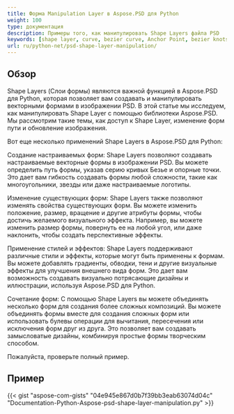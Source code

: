 ```yaml
---
title: Форма Manipulation Layer в Aspose.PSD для Python
weight: 100
type: документация
description: Примеры того, как манипулировать Shape Layers файла PSD
keywords: [shape layer, curve, bezier curve, Anchor Point, bezier knots, psd api, python, code sample]
url: ru/python-net/psd-shape-layer-manipulation/
---
```


## **Обзор**
Shape Layers (Слои формы) являются важной функцией в Aspose.PSD для Python, которая позволяет вам создавать и манипулировать векторными формами в изображении PSD. В этой статье мы исследуем, как манипулировать Shape Layer с помощью библиотеки Aspose.PSD. Мы рассмотрим такие темы, как доступ к Shape Layer, изменение форм пути и обновление изображения.

Вот еще несколько применений Shape Layers в Aspose.PSD для Python:

Создание настраиваемых форм: Shape Layers позволяют создавать настраиваемые векторные формы в изображении PSD. Вы можете определить путь формы, указав серию кривых Безье и опорные точки. Это дает вам гибкость создавать формы любой сложности, такие как многоугольники, звезды или даже настраиваемые логотипы.

Изменение существующих форм: Shape Layers также позволяют изменять свойства существующих форм. Вы можете изменить положение, размер, вращение и другие атрибуты формы, чтобы достичь желаемого визуального эффекта. Например, вы можете изменить размер формы, повернуть ее на любой угол, или даже наклонить, чтобы создать перспективные эффекты.

Применение стилей и эффектов: Shape Layers поддерживают различные стили и эффекты, которые могут быть применены к формам. Вы можете добавлять градиенты, обводки, тени и другие визуальные эффекты для улучшения внешнего вида форм. Это дает вам возможность создавать визуально потрясающие дизайны и иллюстрации, используя Aspose.PSD для Python.

Сочетание форм: С помощью Shape Layers вы можете объединять несколько форм для создания более сложных композиций. Вы можете объединять формы вместе для создания сложных форм или использовать булевы операции для вычитания, пересечения или исключения форм друг из друга. Это позволяет вам создавать замысловатые дизайны, комбинируя простые формы творческим способом.

Пожалуйста, проверьте полный пример.

## **Пример**
{{< gist "aspose-com-gists" "04e945e867d0b7f39bb3eab63074d04c" "Documentation-Python-Aspose-psd-shape-layer-manipulation.py" >}}
